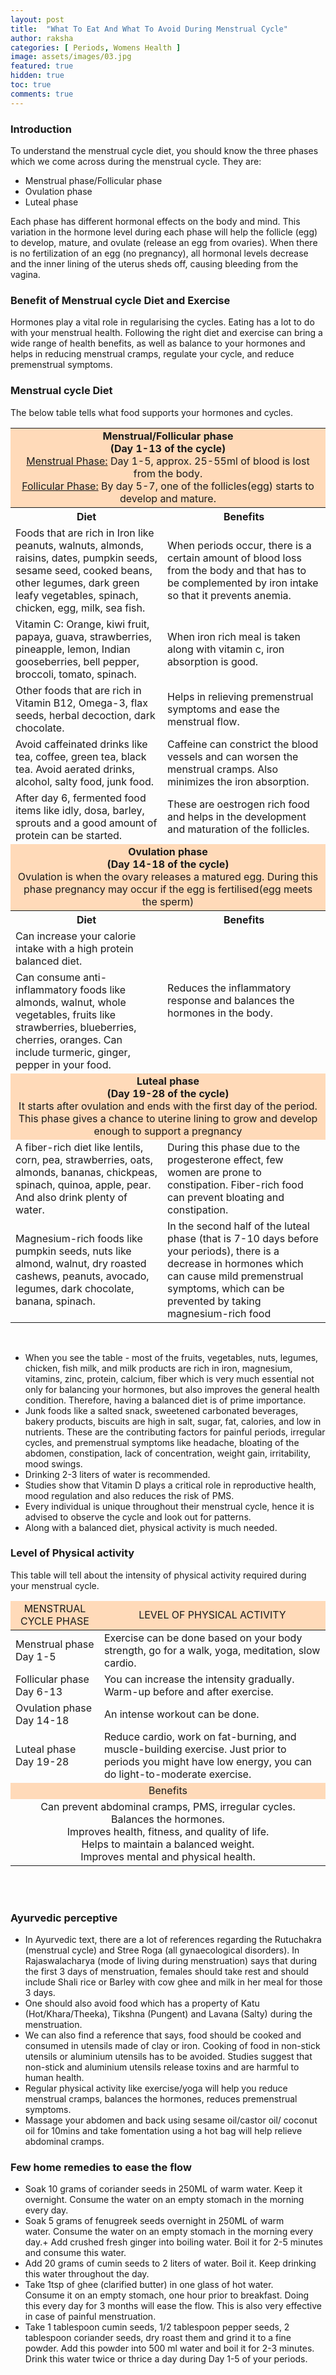 ```yaml
---
layout: post
title:  "What To Eat And What To Avoid During Menstrual Cycle"
author: raksha
categories: [ Periods, Womens Health ]
image: assets/images/03.jpg
featured: true
hidden: true
toc: true
comments: true
---
```

### Introduction
To understand the menstrual cycle diet, you should know the three phases which we come across during the menstrual cycle. They are:
+ Menstrual phase/Follicular phase
+ Ovulation phase
+ Luteal phase

Each phase has different hormonal effects on the body and mind. This variation in the hormone level during each phase will help the follicle (egg) to develop, mature, and ovulate (release an egg from ovaries). When there is no fertilization of an egg (no pregnancy), all hormonal levels decrease and the inner lining of the uterus sheds off, causing bleeding from the vagina.

### Benefit of Menstrual cycle Diet and Exercise
Hormones play a vital role in regularising the cycles. Eating has a lot to do with your menstrual health. Following the right diet and exercise can bring a wide range of health benefits, as well as balance to your hormones and helps in reducing menstrual cramps, regulate your cycle, and reduce premenstrual symptoms.

### Menstrual cycle Diet
The below table tells what food supports your hormones and cycles.

<table>
<thead>
</thead>
<tbody>
    <tr>
        <td bgcolor="#FFDAB9" colspan="2" style="text-align:center"><b>Menstrual/Follicular phase<br>(Day 1-13 of the cycle)</b><br> <u>Menstrual Phase:</u> Day 1-5, approx. 25-55ml of blood is lost from the body.<br> <u>Follicular Phase:</u> By day 5-7, one of the follicles(egg) starts to develop and mature.
        </td>
    </tr>
    <tr>
        <th>Diet</th>
        <th>Benefits</th>
    </tr>
    <tr>
        <td>Foods that are rich in Iron like peanuts, walnuts, almonds, raisins, dates, pumpkin seeds, sesame seed, cooked beans, other legumes, dark green leafy vegetables, spinach, chicken, egg, milk, sea fish.</td>
        <td>When periods occur, there is a certain amount of blood loss from the body and that has to be complemented by iron intake so that it prevents anemia.</td>
    </tr>
    <tr>
        <td>Vitamin C: Orange, kiwi fruit, papaya, guava, strawberries, pineapple, lemon, Indian gooseberries, bell pepper, broccoli, tomato, spinach.</td>
        <td>When iron rich meal is taken along with vitamin c, iron absorption is good.</td>
    </tr>
    <tr>
        <td>Other foods that are rich in Vitamin B12, Omega-3, flax seeds, herbal decoction, dark chocolate.</td>
        <td>Helps in relieving premenstrual symptoms and ease the menstrual flow.</td>
    </tr> 
    <tr>
        <td>Avoid caffeinated drinks like tea, coffee, green tea, black tea. Avoid aerated drinks, alcohol, salty food, junk food.</td>
        <td>Caffeine can constrict the blood vessels and can worsen the menstrual cramps. Also minimizes the iron absorption.</td>
    </tr>
    <tr>
        <td>After day 6, fermented food items like idly, dosa, barley, sprouts and a good amount of protein can be started.</td>
        <td>These are oestrogen rich food and helps in the development and maturation of the follicles.</td>
    </tr>
    <tr>
        <td bgcolor="#FFDAB9" colspan="2" style="text-align:center"><b>Ovulation phase<br>(Day 14-18 of the cycle)</b><br>Ovulation is when the ovary releases a matured egg. During this phase pregnancy may occur if the egg is fertilised(egg meets the sperm)</td>
    </tr>
    <tr>
        <th>Diet</th>
        <th>Benefits</th>
    </tr>
    <tr>
        <td>Can increase your calorie intake with a high protein balanced diet.</td>
        <td rowspan="2">Reduces the inflammatory response and balances the hormones in the body.</td>
    </tr>
    <tr>
        <td>Can consume anti-inflammatory foods like almonds, walnut, whole vegetables, fruits like strawberries, blueberries, cherries, oranges. Can include turmeric, ginger, pepper in your food.</td>
    </tr>
    <tr>
        <td bgcolor="#FFDAB9" colspan="2" style="text-align:center"><b>Luteal phase<br>(Day 19-28 of the cycle)</b><br>It starts after ovulation and ends with the first day of the period. This phase gives a chance to uterine lining to grow and develop enough to support a pregnancy</td>
    </tr>
    <tr>
        <td>A fiber-rich diet like lentils, corn, pea, strawberries, oats, almonds, bananas, chickpeas, spinach, quinoa, apple, pear. And also drink plenty of water.</td>
        <td>During this phase due to the progesterone effect, few women are prone to constipation. Fiber-rich food can prevent bloating and constipation. </td>
    </tr>
    <tr>
        <td>Magnesium-rich foods like pumpkin seeds, nuts like almond, walnut, dry roasted cashews, peanuts, avocado, legumes, dark chocolate, banana, spinach.</td>
        <td>In the second half of the luteal phase (that is 7-10 days before your periods), there is a decrease in hormones which can cause mild premenstrual symptoms, which can be prevented by taking magnesium-rich food</td>
    </tr>
</tbody>
</table>
<br>

+ When you see the table - most of the fruits, vegetables, nuts, legumes, chicken, fish milk, and milk products are rich in iron, magnesium, vitamins, zinc, protein, calcium, fiber which is very much essential not only for balancing your hormones, but also improves the general health condition. Therefore, having a balanced diet is of prime importance. 
+ Junk foods like a salted snack, sweetened carbonated beverages, bakery products, biscuits are high in salt, sugar, fat, calories, and low in nutrients. These are the contributing factors for painful periods, irregular cycles, and premenstrual symptoms like headache, bloating of the abdomen, constipation, lack of concentration, weight gain, irritability, mood swings. 
+ Drinking 2-3 liters of water is recommended.
+ Studies show that Vitamin D plays a critical role in reproductive health, mood regulation and also reduces the risk of PMS.
+ Every individual is unique throughout their menstrual cycle, hence it is advised to observe the cycle and look out for patterns. 
+ Along with a balanced diet, physical activity is much needed. 

### Level of Physical activity
This table will tell about the intensity of physical activity required during your menstrual cycle.

<table>
    <thead>
        <tr>
            <td bgcolor="#FFDAB9" style="text-align:center">MENSTRUAL CYCLE PHASE</td>
            <td bgcolor="#FFDAB9" style="text-align:center">LEVEL OF PHYSICAL ACTIVITY</td>
        </tr>
    </thead>
    <tbody>
        <tr>            
            <td>Menstrual phase<br>Day 1-5</td>
            <td>Exercise can be done based on your body strength, go for a walk, yoga, meditation, slow cardio.</td>
        </tr>
        <tr>
            <td>Follicular phase <br>Day 6-13</td>
            <td>You can increase the intensity gradually. Warm-up before and after exercise.</td>
        </tr>
        <tr>
            <td>Ovulation phase<br>Day 14-18</td>
            <td>An intense workout can be done.</td>
        </tr>
        <tr>
            <td>Luteal phase<br>Day 19-28</td>
            <td>Reduce cardio, work on fat-burning, and muscle-building exercise. Just prior to periods you might have low energy, you can do light-to-moderate exercise.</td>
        </tr>
        <tr>
            <td colspan="2" bgcolor="#FFDAB9" style="text-align:center">Benefits</td>
        </tr>
        <tr>
            <td colspan="2" style="text-align:center">Can prevent abdominal cramps, PMS, irregular cycles.<br> Balances the hormones.<br> Improves health, fitness, and quality of life.<br> Helps to maintain a balanced weight.<br> Improves mental and physical health.</td>
        </tr>
    </tbody>
</table>
<br>
<br>

### Ayurvedic perceptive 
+ In Ayurvedic text, there are a lot of references regarding the Rutuchakra (menstrual cycle) and Stree Roga (all gynaecological disorders). In Rajaswalacharya (mode of living during menstruation) says that during the first 3 days of menstruation, females should take rest and should include Shali rice or Barley with cow ghee and milk in her meal for those 3 days. 
+ One should also avoid food which has a property of Katu (Hot/Khara/Theeka), Tikshna (Pungent) and Lavana (Salty) during the menstruation.
+ We can also find a reference that says, food should be cooked and consumed in utensils made of clay or iron. Cooking of food in non-stick utensils or aluminium utensils has to be avoided. Studies suggest that non-stick and aluminium utensils release toxins and are harmful to human health. 
+ Regular physical activity like exercise/yoga will help you reduce menstrual cramps, balances the hormones, reduces premenstrual symptoms.  
+ Massage your abdomen and back using sesame oil/castor oil/ coconut oil for 10mins and take fomentation using a hot bag will help relieve abdominal cramps.
 


### Few home remedies to ease the flow
+ Soak 10 grams of coriander seeds in 250ML of warm water. Keep it overnight. Consume the water on an empty stomach in the morning every day.
+ Soak 5 grams of fenugreek seeds overnight in 250ML of warm water. Consume the water on an empty stomach in the morning every day.+ Add crushed fresh ginger into boiling water. Boil it for 2-5 minutes and consume this water.
+ Add 20 grams of cumin seeds to 2 liters of water. Boil it. Keep drinking this water throughout the day. 
+ Take 1tsp of ghee (clarified butter) in one glass of hot water. Consume it on an empty stomach, one hour prior to breakfast. Doing this every day for 3 months will ease the flow. This is also very effective in case of painful menstruation. 
+ Take 1 tablespoon cumin seeds, 1/2 tablespoon pepper seeds, 2 tablespoon coriander seeds, dry roast them and grind it to a fine powder. Add this powder into 500 ml water and boil it for 2-3 minutes. Drink this water twice or thrice a day during Day 1-5 of your periods.